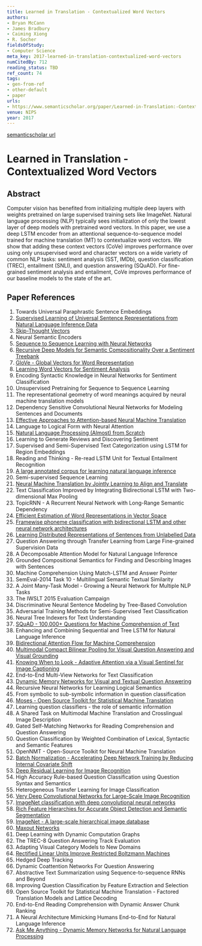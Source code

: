 ```yaml
---
title: Learned in Translation - Contextualized Word Vectors
authors:
- Bryan McCann
- James Bradbury
- Caiming Xiong
- R. Socher
fieldsOfStudy:
- Computer Science
meta_key: 2017-learned-in-translation-contextualized-word-vectors
numCitedBy: 712
reading_status: TBD
ref_count: 74
tags:
- gen-from-ref
- other-default
- paper
urls:
- https://www.semanticscholar.org/paper/Learned-in-Translation:-Contextualized-Word-Vectors-McCann-Bradbury/bc8fa64625d9189f5801837e7b133e7fe3c581f7?sort=total-citations
venue: NIPS
year: 2017
---
```


[semanticscholar url](https://www.semanticscholar.org/paper/Learned-in-Translation:-Contextualized-Word-Vectors-McCann-Bradbury/bc8fa64625d9189f5801837e7b133e7fe3c581f7?sort=total-citations)

# Learned in Translation - Contextualized Word Vectors

## Abstract

Computer vision has benefited from initializing multiple deep layers with weights pretrained on large supervised training sets like ImageNet. Natural language processing (NLP) typically sees initialization of only the lowest layer of deep models with pretrained word vectors. In this paper, we use a deep LSTM encoder from an attentional sequence-to-sequence model trained for machine translation (MT) to contextualize word vectors. We show that adding these context vectors (CoVe) improves performance over using only unsupervised word and character vectors on a wide variety of common NLP tasks: sentiment analysis (SST, IMDb), question classification (TREC), entailment (SNLI), and question answering (SQuAD). For fine-grained sentiment analysis and entailment, CoVe improves performance of our baseline models to the state of the art.

## Paper References

1. Towards Universal Paraphrastic Sentence Embeddings
2. [Supervised Learning of Universal Sentence Representations from Natural Language Inference Data](2017-supervised-learning-of-universal-sentence-representations-from-natural-language-inference-data)
3. [Skip-Thought Vectors](2015-skip-thought-vectors)
4. Neural Semantic Encoders
5. [Sequence to Sequence Learning with Neural Networks](2014-sequence-to-sequence-learning-with-neural-networks)
6. [Recursive Deep Models for Semantic Compositionality Over a Sentiment Treebank](2013-recursive-deep-models-for-semantic-compositionality-over-a-sentiment-treebank)
7. [GloVe - Global Vectors for Word Representation](2014-glove-global-vectors-for-word-representation)
8. [Learning Word Vectors for Sentiment Analysis](2011-learning-word-vectors-for-sentiment-analysis)
9. Encoding Syntactic Knowledge in Neural Networks for Sentiment Classification
10. Unsupervised Pretraining for Sequence to Sequence Learning
11. The representational geometry of word meanings acquired by neural machine translation models
12. Dependency Sensitive Convolutional Neural Networks for Modeling Sentences and Documents
13. [Effective Approaches to Attention-based Neural Machine Translation](2015-effective-approaches-to-attention-based-neural-machine-translation)
14. Language to Logical Form with Neural Attention
15. [Natural Language Processing (Almost) from Scratch](2011-natural-language-processing-almost-from-scratch)
16. Learning to Generate Reviews and Discovering Sentiment
17. Supervised and Semi-Supervised Text Categorization using LSTM for Region Embeddings
18. Reading and Thinking - Re-read LSTM Unit for Textual Entailment Recognition
19. [A large annotated corpus for learning natural language inference](2015-a-large-annotated-corpus-for-learning-natural-language-inference)
20. Semi-supervised Sequence Learning
21. [Neural Machine Translation by Jointly Learning to Align and Translate](2015-neural-machine-translation-by-jointly-learning-to-align-and-translate)
22. Text Classification Improved by Integrating Bidirectional LSTM with Two-dimensional Max Pooling
23. TopicRNN - A Recurrent Neural Network with Long-Range Semantic Dependency
24. [Efficient Estimation of Word Representations in Vector Space](2013-efficient-estimation-of-word-representations-in-vector-space)
25. [Framewise phoneme classification with bidirectional LSTM and other neural network architectures](2005-framewise-phoneme-classification-with-bidirectional-lstm-and-other-neural-network-architectures)
26. [Learning Distributed Representations of Sentences from Unlabelled Data](2016-learning-distributed-representations-of-sentences-from-unlabelled-data)
27. Question Answering through Transfer Learning from Large Fine-grained Supervision Data
28. A Decomposable Attention Model for Natural Language Inference
29. Grounded Compositional Semantics for Finding and Describing Images with Sentences
30. Machine Comprehension Using Match-LSTM and Answer Pointer
31. SemEval-2014 Task 10 - Multilingual Semantic Textual Similarity
32. A Joint Many-Task Model - Growing a Neural Network for Multiple NLP Tasks
33. The IWSLT 2015 Evaluation Campaign
34. Discriminative Neural Sentence Modeling by Tree-Based Convolution
35. Adversarial Training Methods for Semi-Supervised Text Classification
36. Neural Tree Indexers for Text Understanding
37. [SQuAD - 100,000+ Questions for Machine Comprehension of Text](2016-squad-100-000-questions-for-machine-comprehension-of-text)
38. Enhancing and Combining Sequential and Tree LSTM for Natural Language Inference
39. [Bidirectional Attention Flow for Machine Comprehension](2017-bidirectional-attention-flow-for-machine-comprehension)
40. [Multimodal Compact Bilinear Pooling for Visual Question Answering and Visual Grounding](2016-multimodal-compact-bilinear-pooling-for-visual-question-answering-and-visual-grounding)
41. [Knowing When to Look - Adaptive Attention via a Visual Sentinel for Image Captioning](2017-knowing-when-to-look-adaptive-attention-via-a-visual-sentinel-for-image-captioning)
42. End-to-End Multi-View Networks for Text Classification
43. [Dynamic Memory Networks for Visual and Textual Question Answering](2016-dynamic-memory-networks-for-visual-and-textual-question-answering)
44. Recursive Neural Networks for Learning Logical Semantics
45. From symbolic to sub-symbolic information in question classification
46. [Moses - Open Source Toolkit for Statistical Machine Translation](2007-moses-open-source-toolkit-for-statistical-machine-translation)
47. Learning question classifiers - the role of semantic information
48. A Shared Task on Multimodal Machine Translation and Crosslingual Image Description
49. Gated Self-Matching Networks for Reading Comprehension and Question Answering
50. Question Classification by Weighted Combination of Lexical, Syntactic and Semantic Features
51. OpenNMT - Open-Source Toolkit for Neural Machine Translation
52. [Batch Normalization - Accelerating Deep Network Training by Reducing Internal Covariate Shift](2015-batch-normalization-accelerating-deep-network-training-by-reducing-internal-covariate-shift)
53. [Deep Residual Learning for Image Recognition](2015-resnet.md)
54. High Accuracy Rule-based Question Classification using Question Syntax and Semantics
55. Heterogeneous Transfer Learning for Image Classification
56. [Very Deep Convolutional Networks for Large-Scale Image Recognition](2014-vggnet.md)
57. [ImageNet classification with deep convolutional neural networks](2012-alexnet.md)
58. [Rich Feature Hierarchies for Accurate Object Detection and Semantic Segmentation](2014-rich-feature-hierarchies-for-accurate-object-detection-and-semantic-segmentation)
59. [ImageNet - A large-scale hierarchical image database](2009-imagenet-a-large-scale-hierarchical-image-database)
60. [Maxout Networks](2013-maxout-networks)
61. Deep Learning with Dynamic Computation Graphs
62. The TREC-8 Question Answering Track Evaluation
63. Adapting Visual Category Models to New Domains
64. [Rectified Linear Units Improve Restricted Boltzmann Machines](2010-rectified-linear-units-improve-restricted-boltzmann-machines)
65. Hedged Deep Tracking
66. Dynamic Coattention Networks For Question Answering
67. Abstractive Text Summarization using Sequence-to-sequence RNNs and Beyond
68. Improving Question Classification by Feature Extraction and Selection
69. Open Source Toolkit for Statistical Machine Translation - Factored Translation Models and Lattice Decoding
70. End-to-End Reading Comprehension with Dynamic Answer Chunk Ranking
71. A Neural Architecture Mimicking Humans End-to-End for Natural Language Inference
72. [Ask Me Anything - Dynamic Memory Networks for Natural Language Processing](2016-ask-me-anything-dynamic-memory-networks-for-natural-language-processing)
